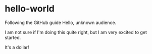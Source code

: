 # hello-world
Following the GitHub guide
Hello, unknown audience.

I am not sure if I'm doing this quite right, but I am very excited to get started.

It's a dollar!
